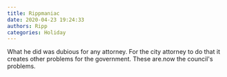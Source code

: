 ```yaml
---
title: Rippmaniac
date: 2020-04-23 19:24:33
authors: Ripp
categories: Holiday
---
```


 What he did was dubious for any attorney. For the city attorney to do that it creates other problems for the government. These are.now the council's problems.